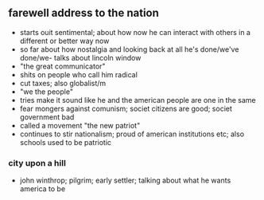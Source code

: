 ## farewell address to the nation

- starts ouit sentimental; about how now he can interact with others in a different or better way now 
- so far about how nostalgia and looking back at all he's done/we've done/we- talks about lincoln window
- "the great communicator"
- shits on people who call him radical
- cut taxes; also globalist/m
- "we the people"
- tries make it sound like he and the american people are one in the same
- fear mongers against comunism; societ citizens are good; societ government bad
- called a movement "the new patriot"
- continues to stir nationalism; proud of american institutions etc; also schools used to be patriotic

### city upon a hill
- john winthrop; pilgrim; early settler; talking about what he wants america to be 
